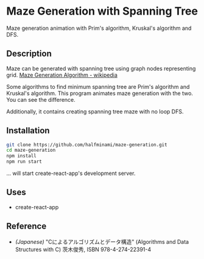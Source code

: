 # Maze Generation with Spanning Tree

Maze generation animation with Prim's algorithm, Kruskal's algorithm and DFS.

## Description

Maze can be generated with spanning tree using graph nodes representing grid. [Maze Generation Algorithm - wikipedia](https://en.wikipedia.org/wiki/Maze_generation_algorithm)

Some algorithms to find minimum spanning tree are Prim's algorithm and Kruskal's algorithm. This program animates maze generation with the two. You can see the difference.

Additionally, it contains creating spanning tree maze with no loop DFS.

## Installation

```bash
git clone https://github.com/halfminami/maze-generation.git
cd maze-generation
npm install
npm run start
```

... will start create-react-app's development server.

## Uses
- create-react-app

## Reference

- *(Japanese)* "Cによるアルゴリズムとデータ構造" (Algorithms and Data Structures with C) 茨木俊秀, ISBN 978-4-274-22391-4
